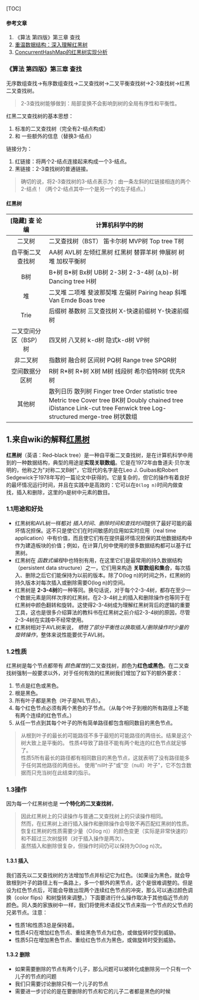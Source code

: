 [TOC]

#### 参考文章

1. 《算法 第四版》第三章 查找
2. [重温数据结构：深入理解红黑树](http://blog.csdn.net/u011240877/article/details/53329023)
2. [ConcurrentHashMap的红黑树实现分析](http://www.jianshu.com/p/23b84ba9a498)

### 《算法 第四版》第三章 查找

无序数组查找->有序数组查找->二叉查找树->二叉平衡查找树->2-3查找树->红黑二叉查找树。

>2-3查找树能够做到：局部变换不会影响到树的全局有序性和平衡性。

红黑二叉查找树的基本思想：
1. 标准的二叉查找树（完全有2-结点构成）
2. 和 一些额外的信息（替换3-结点）

链接分为：
1. 红链接：将两个2-结点连接起来构成一个3-结点。
2. 黑链接：2-3查找树的普通链接。

>确切的说，将2-3查找树的3-结点表示为：由一条左斜的红链接相连的两个2-结点！（两个2-结点其中一个是另一个的左子结点。）





#### 红黑树

|[隐藏] 查 论 编|计算机科学中的树|
|:-----:|-----|
|二叉树|二叉查找树（BST） 笛卡尔树 MVP树 Top tree T树|
|自平衡二叉查找树    |AA树 AVL树 左倾红黑树 红黑树 替罪羊树 伸展树 树堆 加权平衡树|
|B树  |B+树 B*树 Bx树 UB树 2-3树 2-3-4树 (a,b)-树 Dancing tree H树|
|堆   |二叉堆 二项堆 斐波那契堆 左偏树 Pairing heap 斜堆 Van Emde Boas tree|
|Trie    |后缀树 基数树 三叉查找树 X-快速前缀树 Y-快速前缀树|
|二叉空间分区（BSP）树    |四叉树 八叉树 k-d树 隐式k-d树 VP树|
|非二叉树    |指数树 融合树 区间树 PQ树 Range tree SPQR树|
|空间数据分区树 |R树 R*树 R+树 X树 M树 线段树 希尔伯特R树 优先R树|
|其他树 |散列日历 散列树 Finger tree Order statistic tree Metric tree Cover tree BK树 Doubly chained tree iDistance Link-cut tree Fenwick tree Log-structured merge-tree 树状数组|

## 1.来自wiki的解释[红黑树](https://zh.wikipedia.org/wiki/%E7%BA%A2%E9%BB%91%E6%A0%91)

**红黑树**（英语：Red–black tree）是一种自平衡二叉查找树，是在计算机科学中用到的一种数据结构，典型的用途是**实现关联数组**。它是在1972年由鲁道夫·贝尔发明的，他称之为"对称二叉B树"，它现代的名字是在Leo J. Guibas和Robert Sedgewick于1978年写的一篇论文中获得的。它是复杂的，但它的操作有着良好的最坏情况运行时间，并且在实践中是高效的：它可以在`O(log n)`时间内做查找，插入和删除，这里的n是树中元素的数目。

### 1.1用途和好处

- 红黑树和AVL树一样都对 *插入时间、删除时间和查找时间*提供了最好可能的最坏情况担保。这不只是使它们在时间敏感的应用如实时应用（real time application）中有价值，而且使它们有在提供最坏情况担保的其他数据结构中作为建造板块的价值；例如，在计算几何中使用的很多数据结构都可以基于红黑树。
- 红黑树在 *函数式编程*中也特别有用，在这里它们是最常用的持久数据结构（persistent data structure）之一，它们用来构造 **关联数组和集合**，每次插入、删除之后它们能保持为以前的版本。除了O(log n)的时间之外，红黑树的持久版本对每次插入或删除需要O(log n)的空间。
- 红黑树是 **2-3-4树**的一种等同。换句话说，对于每个2-3-4树，都存在至少一个数据元素是同样次序的红黑树。在2-3-4树上的插入和删除操作也等同于在红黑树中颜色翻转和旋转。这使得2-3-4树成为理解红黑树背后的逻辑的重要工具，这也是很多介绍算法的教科书在红黑树之前介绍2-3-4树的原因，尽管2-3-4树在实践中不经常使用。
- 红黑树相对于AVL树来说， *牺牲了部分平衡性以换取插入/删除操作时少量的旋转操作*，整体来说性能要优于AVL树。


### 1.2性质

红黑树是每个节点都带有 *颜色属性*的二叉查找树，颜色为**红色或黑色**。在二叉查找树强制一般要求以外，对于任何有效的红黑树我们增加了如下的额外要求：

1. 节点是红色或黑色。
2. 根是黑色。
3. 所有叶子都是黑色（叶子是NIL节点）。
4. 每个红色节点必须有两个黑色的子节点。（从每个叶子到根的所有路径上不能有两个连续的红色节点。）
5. 从任一节点到其每个叶子的所有简单路径都包含相同数目的黑色节点。

>从根到叶子的最长的可能路径不多于最短的可能路径的两倍长。结果是这个树大致上是平衡的。
>性质4导致了路径不能有两个毗连的红色节点就足够了。  
>性质5所有最长的路径都有相同数目的黑色节点，这就表明了没有路径能多于任何其他路径的两倍长。
>使用"nil叶子"或"空（null）叶子"，它不包含数据而只充当树在此结束的指示。

### 1.3操作

因为每一个红黑树也是 **一个特化的二叉查找树**，  
>因此红黑树上的只读操作与普通二叉查找树上的只读操作相同。  
>然而，在红黑树上进行插入操作和删除操作会导致不再匹配红黑树的性质。  
>恢复红黑树的性质需要少量（O(log n)）的颜色变更（实际是非常快速的）和不超过三次树旋转（对于插入操作是两次）。  
>虽然插入和删除很复杂，但操作时间仍可以保持为O(log n)次。

#### 1.3.1 插入

我们首先以二叉查找树的方法增加节点并标记它为红色。（如果设为黑色，就会导致根到叶子的路径上有一条路上，多一个额外的黑节点，这个是很难调整的。但是设为红色节点后，可能会导致出现两个连续红色节点的冲突，那么可以通过颜色调换（color flips）和树旋转来调整。）下面要进行什么操作取决于其他临近节点的颜色。同人类的家族树中一样，我们将使用术语叔父节点来指一个节点的父节点的兄弟节点。注意：

- 性质1和性质3总是保持着。
- 性质4只在增加红色节点、重绘黑色节点为红色，或做旋转时受到威胁。
- 性质5只在增加黑色节点、重绘红色节点为黑色，或做旋转时受到威胁。

#### 1.3.2 删除

- 如果需要删除的节点有两个儿子，那么问题可以被转化成删除另一个只有一个儿子的节点的问题  
- 我们只需要讨论删除只有一个儿子的节点  
- 需要进一步讨论的是在要删除的节点和它的儿子二者都是黑色的时候


